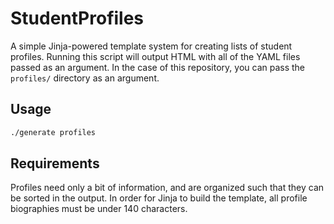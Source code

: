 StudentProfiles
===============

A simple Jinja-powered template system for creating lists of student profiles. Running this script will output HTML with all of the YAML files passed as an argument. In the case of this repository, you can pass the `profiles/` directory as an argument.


## Usage

```sh
./generate profiles
```


## Requirements

Profiles need only a bit of information, and are organized such that they can be sorted in the output. In order for Jinja to build the template, all profile biographies must be under 140 characters.